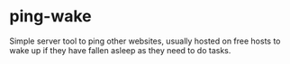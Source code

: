 # ping-wake

Simple server tool to ping other websites, usually hosted on free hosts to wake up if they have fallen asleep as they need to do tasks.

